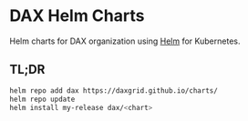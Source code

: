 # DAX Helm Charts

Helm charts for DAX organization using [Helm](https://github.com/helm/helm) for Kubernetes.

## TL;DR

```bash
helm repo add dax https://daxgrid.github.io/charts/
helm repo update
helm install my-release dax/<chart>
```
